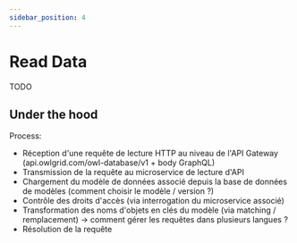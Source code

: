 ```yaml
---
sidebar_position: 4
---
```


# Read Data

TODO

## Under the hood

Process:
- Réception d'une requête de lecture HTTP au niveau de l'API Gateway (api.owlgrid.com/owl-database/v1 + body GraphQL)
- Transmission de la requête au microservice de lecture d'API
- Chargement du modèle de données associé depuis la base de données de modèles (comment choisir le modèle / version ?)
- Contrôle des droits d'accès (via interrogation du microservice associé)
- Transformation des noms d'objets en clés du modèle (via matching / remplacement) -> comment gérer les requêtes dans plusieurs langues ?
- Résolution de la requête

